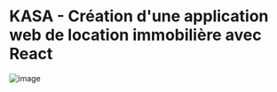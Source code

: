 # KASA - Création d'une application web de location immobilière avec React

![image](https://github.com/ThomasPtht/Kasa/assets/128037230/78127e92-baeb-4d60-bb53-c2c8098a05ac)

